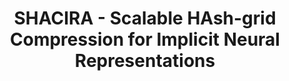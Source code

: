 ---
layout: projectlink
title: SHACIRA - Scalable HAsh-grid Compression for Implicit Neural Representations
excerpt: An end-to-end compression framework for feature-grid INRs 
code: https://github.com/Sharath-girish/Shacira
paper: https://arxiv.org/abs/2309.15848
gif: shacira.jpg
conference: ICCV 2023
authors: S. Girish, A. Shrivastava, K. Gupta
link: https://shacira.github.io/
---